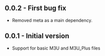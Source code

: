 ## 0.0.2 - First bug fix

- Removed meta as a main dependency.

## 0.0.1 - Initial version

- Support for basic M3U and M3U_Plus files
